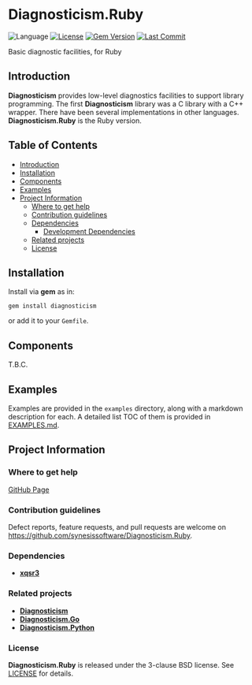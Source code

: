# Diagnosticism.Ruby <!-- omit in toc -->

![Language](https://img.shields.io/badge/Ruby-CC342D?style=flat&logo=ruby&logoColor=white)
[![License](https://img.shields.io/badge/License-BSD_3--Clause-blue.svg)](https://opensource.org/licenses/BSD-3-Clause)
[![Gem Version](https://badge.fury.io/rb/diagnosticism.svg)](https://badge.fury.io/rb/diagnosticism)
[![Last Commit](https://img.shields.io/github/last-commit/synesissoftware/Diagnosticism.Ruby)](https://github.com/synesissoftware/Diagnosticism.Ruby/commits/master)

Basic diagnostic facilities, for Ruby


## Introduction

**Diagnosticism** provides low-level diagnostics facilities to support library programming. The first **Diagnosticism** library was a C library with a C++ wrapper. There have been several implementations in other languages. **Diagnosticism.Ruby** is the
Ruby version.


## Table of Contents <!-- omit in toc -->

- [Introduction](#introduction)
- [Installation](#installation)
- [Components](#components)
- [Examples](#examples)
- [Project Information](#project-information)
	- [Where to get help](#where-to-get-help)
	- [Contribution guidelines](#contribution-guidelines)
	- [Dependencies](#dependencies)
		- [Development Dependencies](#development-dependencies)
	- [Related projects](#related-projects)
	- [License](#license)


## Installation

Install via **gem** as in:

```
gem install diagnosticism
```

or add it to your `Gemfile`.


## Components




T.B.C.


## Examples

Examples are provided in the ```examples``` directory, along with a markdown description for each. A detailed list TOC of them is provided in [EXAMPLES.md](./EXAMPLES.md).


## Project Information


### Where to get help

[GitHub Page](https://github.com/synesissoftware/Diagnosticism.Ruby "GitHub Page")


### Contribution guidelines

Defect reports, feature requests, and pull requests are welcome on https://github.com/synesissoftware/Diagnosticism.Ruby.


### Dependencies

* [**xqsr3**](https://github.com/synesissoftware/xqsr3/)


### Related projects

* [**Diagnosticism**](https://github.com/synesissoftware/Diagnosticism/)
* [**Diagnosticism.Go**](https://github.com/synesissoftware/Diagnosticism.Go/)
* [**Diagnosticism.Python**](https://github.com/synesissoftware/Diagnosticism.Python/)



### License

**Diagnosticism.Ruby** is released under the 3-clause BSD license. See [LICENSE](./LICENSE) for details.


<!-- ########################### end of file ########################### -->


